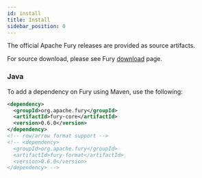 ```yaml
---
id: install
title: Install
sidebar_position: 0
---
```


The official Apache Fury releases are provided as source artifacts.

For source download, please see Fury [download](/download/) page.

### Java
To add a dependency on Fury using Maven, use the following:

```xml
<dependency>
  <groupId>org.apache.fury</groupId>
  <artifactId>fury-core</artifactId>
  <version>0.6.0</version>
</dependency>
<!-- row/arrow format support -->
<!-- <dependency>
  <groupId>org.apache.fury</groupId>
  <artifactId>fury-format</artifactId>
  <version>0.6.0</version>
</dependency> -->
```
